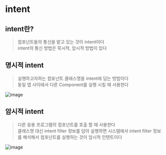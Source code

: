 # intent

## intent란?
>컴포넌트들의 통신을 맡고 있는 것이 intent이다  
>intent의 통신 방법은 묵시적, 암시적 방법이 있다

## 명시적 intent
>실행하고자하는 컴포넌트 클래스명을 intent에 담는 방법이다  
>동일 앱 사이에서 다른 Component를 실행 시킬 때 사용한다

![image](https://github.com/oheunchan07/TIL/assets/131967057/737c69c8-1aa7-4cc7-a36b-96f47e835581)

## 암시적 intent
>다른 응용 프로그램의 컴포넌트를 호출 할 때 사용한다  
>클래스명 대신 intent filter 정보를 담아 실행하면 시스템에서 intent filter 정보를 해석해서 컴포넌트를 실행하는 것이 암시적 인텐트이다

![image](https://github.com/oheunchan07/TIL/assets/131967057/40d5cfcd-9766-4e8a-b4fd-22f5e419ea50)